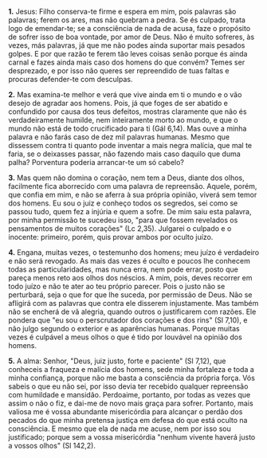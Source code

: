 **1.** Jesus: Filho conserva-te firme e espera em mim, pois palavras são palavras; ferem os ares, mas não quebram a pedra. Se és culpado, trata logo de emendar-te; se a consciência de nada de acusa, faze o propósito de sofrer isso de boa vontade, por amor de Deus. Não é muito sofreres, às vezes, más palavras, já que me não podes ainda suportar mais pesados golpes. E por que razão te ferem tão leves coisas senão porque és ainda carnal e fazes ainda mais caso dos homens do que convém? Temes ser desprezado, e por isso não queres ser repreendido de tuas faltas e procuras defender-te com desculpas.

**2.** Mas examina-te melhor e verá que vive ainda em ti o mundo e o vão desejo de agradar aos homens. Pois, já que foges de ser abatido e confundido por causa dos teus defeitos, mostras claramente que não és verdadeiramente humilde, nem inteiramente morto ao mundo, e que o mundo não está de todo crucificado para ti (Gál 6,14). Mas ouve a minha palavra e não farás caso de dez mil palavras humanas. Mesmo que dissessem contra ti quanto pode inventar a mais negra malícia, que mal te faria, se o deixasses passar, não fazendo mais caso daquilo que duma palha? Porventura poderia arrancar-te um só cabelo?

**3.** Mas quem não domina o coração, nem tem a Deus, diante dos olhos, facilmente fica aborrecido com uma palavra de repreensão. Aquele, porém, que confia em mim, e não se aferra à sua própria opinião, viverá sem temor dos homens. Eu sou o juiz e conheço todos os segredos, sei como se passou tudo, quem fez a injúria e quem a sofre. De mim saiu esta palavra, por minha permissão te sucedeu isso, \"para que fossem revelados os pensamentos de muitos corações\" (Lc 2,35). Julgarei o culpado e o inocente: primeiro, porém, quis provar ambos por oculto juízo.

**4.** Engana, muitas vezes, o testemunho dos homens; meu juízo é verdadeiro e não será revogado. As mais das vezes é oculto e poucos lhe conhecem todas as particularidades, mas nunca erra, nem pode errar, posto que pareça menos reto aos olhos dos néscios. A mim, pois, deves recorrer em todo juízo e não te ater ao teu próprio parecer. Pois o justo não se perturbará, seja o que for que lhe suceda, por permissão de Deus. Não se afligirá com as palavras que contra ele disserem injustamente. Mas também não se encherá de vã alegria, quando outros o justificarem com razões. Ele pondera que \"eu sou o perscrutador dos corações e dos rins\" (Sl 7,10), e não julgo segundo o exterior e as aparências humanas. Porque muitas vezes é culpável a meus olhos o que é tido por louvável na opinião dos homens.

**5.** A alma: Senhor, \"Deus, juiz justo, forte e paciente\" (Sl 7,12), que conheceis a fraqueza e malícia dos homens, sede minha fortaleza e toda a minha confiança, porque não me basta a consciência da própria força. Vós sabeis o que eu não sei, por isso devia ter recebido qualquer repreensão com humildade e mansidão. Perdoaime, portanto, por todas as vezes que assim o não o fiz, e dai-me de novo mais graça para sofrer. Portanto, mais valiosa me é vossa abundante misericórdia para alcançar o perdão dos pecados do que minha pretensa justiça em defesa do que está oculto na consciência. E mesmo que ela de nada me acuse, nem por isso sou justificado; porque sem a vossa misericórdia \"nenhum vivente haverá justo a vossos olhos\" (Sl 142,2).


